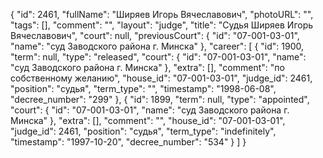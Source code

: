 {
    "id": 2461,
    "fullName": "Ширяев Игорь Вячеславович",
    "photoURL": "",
    "tags": [],
    "comment": "",
    "layout": "judge",
    "title": "Судья Ширяев Игорь Вячеславович",
    "court": null,
    "previousCourt": {
        "id": "07-001-03-01",
        "name": "суд Заводского района г. Минска"
    },
    "career": [
        {
            "id": 1900,
            "term": null,
            "type": "released",
            "court": {
                "id": "07-001-03-01",
                "name": "суд Заводского района г. Минска"
            },
            "extra": [],
            "comment": "по собственному желанию",
            "house_id": "07-001-03-01",
            "judge_id": 2461,
            "position": "судья",
            "term_type": "",
            "timestamp": "1998-06-08",
            "decree_number": "299"
        },
        {
            "id": 1899,
            "term": null,
            "type": "appointed",
            "court": {
                "id": "07-001-03-01",
                "name": "суд Заводского района г. Минска"
            },
            "extra": [],
            "comment": "",
            "house_id": "07-001-03-01",
            "judge_id": 2461,
            "position": "судья",
            "term_type": "indefinitely",
            "timestamp": "1997-10-20",
            "decree_number": "534"
        }
    ]
}